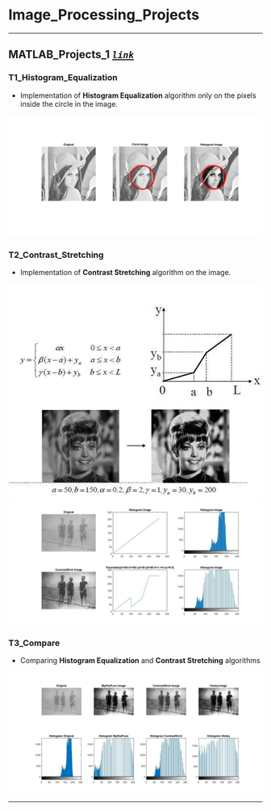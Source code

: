 # Image_Processing_Projects
---
## MATLAB_Projects_1  *[`link`](/MATLAB_Projects_1/ "MATLAB_Projects_1")*

### T1_Histogram_Equalization
- Implementation of **Histogram Equalization** algorithm only on the pixels inside the circle in the image.

![picture 1](/MATLAB_Projects_1/Pic1.jpg)

### T2_Contrast_Stretching
- Implementation of **Contrast Stretching** algorithm on the image.

![picture 2A](/MATLAB_Projects_1/Pic2_A.jpg)
![picture 2B](/MATLAB_Projects_1/Pic2_B.jpg)

### T3_Compare
- Comparing **Histogram Equalization** and **Contrast Stretching** algorithms

![picture 3](/MATLAB_Projects_1/Pic3.jpg)

---
